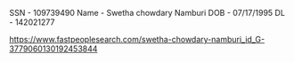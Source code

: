 SSN - 109739490
Name - Swetha chowdary Namburi
DOB - 07/17/1995
DL - 142021277

https://www.fastpeoplesearch.com/swetha-chowdary-namburi_id_G-3779060130192453844

